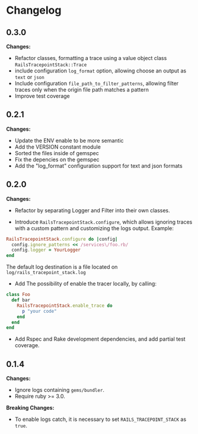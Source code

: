 # Changelog

## 0.3.0

**Changes:**

- Refactor classes, formatting a trace using a value object class `RailsTracepointStack::Trace`
- include configuration `log_format` option, allowing choose an output as `text` or `json`
- Include configuration `file_path_to_filter_patterns`, allowing filter traces only when the origin file path matches a pattern
- Improve test coverage

## 0.2.1

**Changes:**

- Update the ENV enable to be more semantic
- Add the VERSION constant module
- Sorted the files inside of gemspec
- Fix the depencies on the gemspec
- Add the "log_format" configuration support for text and json formats

## 0.2.0

**Changes:**

- Refactor by separating Logger and Filter into their own classes.

- Introduce `RailsTracepointStack.configure`, which allows ignoring traces with a custom pattern and customizing the logs output. Example:

```ruby
RailsTracepointStack.configure do |config|
  config.ignore_patterns << /services\/foo.rb/
  config.logger = YourLogger
end
```

The default log destination is a file located on `log/rails_tracepoint_stack.log`

- Add The possibility of enable the tracer locally, by calling:

```ruby
class Foo
  def bar
    RailsTracepointStack.enable_trace do
      p "your code"
    end
  end
end
```

- Add Rspec and Rake development dependencies, and add partial test coverage.

## 0.1.4

**Changes:**

- Ignore logs containing `gems/bundler`.
- Require ruby >= 3.0.

**Breaking Changes:**

- To enable logs catch, it is necessary to set `RAILS_TRACEPOINT_STACK` as `true`.
